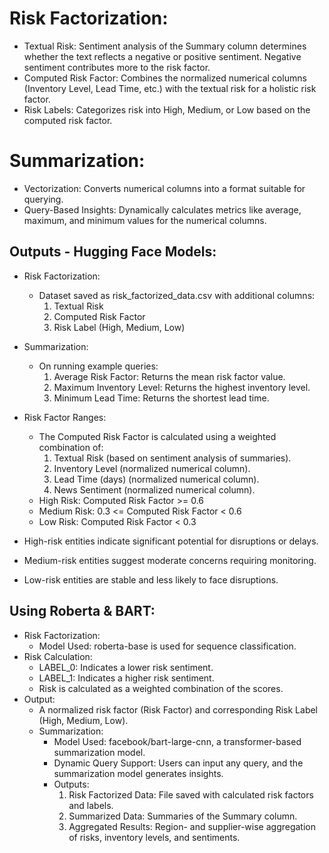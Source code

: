 # Risk Factorization:
- Textual Risk: Sentiment analysis of the Summary column determines whether the text reflects a negative or positive sentiment. Negative sentiment contributes more to the risk factor.
- Computed Risk Factor: Combines the normalized numerical columns (Inventory Level, Lead Time, etc.) with the textual risk for a holistic risk factor.
- Risk Labels: Categorizes risk into High, Medium, or Low based on the computed risk factor.
  
# Summarization:
- Vectorization: Converts numerical columns into a format suitable for querying.
- Query-Based Insights: Dynamically calculates metrics like average, maximum, and minimum values for the numerical columns.

## Outputs - Hugging Face Models:
- Risk Factorization:
  - Dataset saved as risk_factorized_data.csv with additional columns:
    1. Textual Risk
    2. Computed Risk Factor
    3. Risk Label (High, Medium, Low)
- Summarization:
  - On running example queries:
    1. Average Risk Factor: Returns the mean risk factor value.
    2. Maximum Inventory Level: Returns the highest inventory level.
    3. Minimum Lead Time: Returns the shortest lead time.
- Risk Factor Ranges:
  - The Computed Risk Factor is calculated using a weighted combination of:
    1. Textual Risk (based on sentiment analysis of summaries).
    2. Inventory Level (normalized numerical column).
    3. Lead Time (days) (normalized numerical column).
    4. News Sentiment (normalized numerical column).
  - High Risk: Computed Risk Factor >= 0.6
  - Medium Risk: 0.3 <= Computed Risk Factor < 0.6
  - Low Risk: Computed Risk Factor < 0.3

- High-risk entities indicate significant potential for disruptions or delays.
- Medium-risk entities suggest moderate concerns requiring monitoring.
- Low-risk entities are stable and less likely to face disruptions.

## Using Roberta & BART:
- Risk Factorization:
  - Model Used: roberta-base is used for sequence classification.
- Risk Calculation:
  - LABEL_0: Indicates a lower risk sentiment.
  - LABEL_1: Indicates a higher risk sentiment.
  - Risk is calculated as a weighted combination of the scores.
- Output:
  - A normalized risk factor (Risk Factor) and corresponding Risk Label (High, Medium, Low).
  - Summarization:
    - Model Used: facebook/bart-large-cnn, a transformer-based summarization model.
    - Dynamic Query Support: Users can input any query, and the summarization model generates insights.
    - Outputs:
      1. Risk Factorized Data: File saved with calculated risk factors and labels.
      2. Summarized Data: Summaries of the Summary column.
      3. Aggregated Results: Region- and supplier-wise aggregation of risks, inventory levels, and sentiments.

